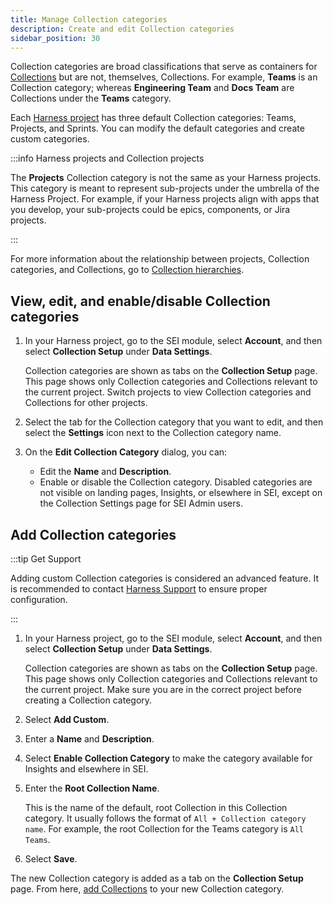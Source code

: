```yaml
---
title: Manage Collection categories
description: Create and edit Collection categories
sidebar_position: 30
---
```


Collection categories are broad classifications that serve as containers for [Collections](./manage-collections.md) but are not, themselves, Collections. For example, **Teams** is an Collection category; whereas **Engineering Team** and **Docs Team** are Collections under the **Teams** category.

Each [Harness project](/docs/category/organizations-and-projects) has three default Collection categories: Teams, Projects, and Sprints. You can modify the default categories and create custom categories.

:::info Harness projects and Collection projects

The **Projects** Collection category is not the same as your Harness projects. This category is meant to represent sub-projects under the umbrella of the Harness Project. For example, if your Harness projects align with apps that you develop, your sub-projects could be epics, components, or Jira projects.

:::

For more information about the relationship between projects, Collection categories, and Collections, go to [Collection hierarchies](./collections-overview.md).

## View, edit, and enable/disable Collection categories

1. In your Harness project, go to the SEI module, select **Account**, and then select **Collection Setup** under **Data Settings**.

   Collection categories are shown as tabs on the **Collection Setup** page. This page shows only Collection categories and Collections relevant to the current project. Switch projects to view Collection categories and Collections for other projects.

2. Select the tab for the Collection category that you want to edit, and then select the **Settings** icon next to the Collection category name.
3. On the **Edit Collection Category** dialog, you can:

   * Edit the **Name** and **Description**.
   * Enable or disable the Collection category. Disabled categories are not visible on landing pages, Insights, or elsewhere in SEI, except on the Collection Settings page for SEI Admin users.

## Add Collection categories

:::tip Get Support

Adding custom Collection categories is considered an advanced feature. It is recommended to contact [Harness Support](mailto:support@harness.io) to ensure proper configuration.

:::

1. In your Harness project, go to the SEI module, select **Account**, and then select **Collection Setup** under **Data Settings**.

   Collection categories are shown as tabs on the **Collection Setup** page. This page shows only Collection categories and Collections relevant to the current project. Make sure you are in the correct project before creating a Collection category.

2. Select **Add Custom**.
3. Enter a **Name** and **Description**.
4. Select **Enable Collection Category** to make the category available for Insights and elsewhere in SEI.
5. Enter the **Root Collection Name**.

   This is the name of the default, root Collection in this Collection category. It usually follows the format of `All + Collection category name`. For example, the root Collection for the Teams category is `All Teams`.

6. Select **Save**.

The new Collection category is added as a tab on the **Collection Setup** page. From here, [add Collections](./manage-collections.md) to your new Collection category.
